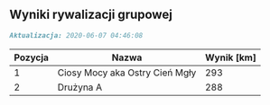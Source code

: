 ## Wyniki rywalizacji grupowej

```markdown
Aktualizacja: 2020-06-07 04:46:08
```

Pozycja | Nazwa | Wynik [km] |
------------ | -------------  | -------------
 1 |Ciosy Mocy aka Ostry Cień Mgły | 293 
 2 |Drużyna A | 288